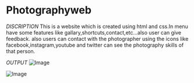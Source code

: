 # Photographyweb

*DISCRIPTION*
This is a website which is created using html and css.In menu have some features like gallary,shortcuts,contact,etc...also user can give feedback.
also users can contact with the photographer using the icons like facebook,instagram,youtube and twitter can see the photography skills of that person.

*OUTPUT*
![Image](https://github.com/user-attachments/assets/056d128d-d337-4467-9fc3-d5b84d118496)

![Image](https://github.com/user-attachments/assets/e4d77538-9b02-49d7-9f10-18c0f4f986df)
